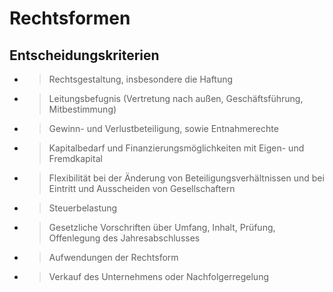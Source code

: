 # Rechtsformen

## Entscheidungskriterien
- > Rechtsgestaltung, insbesondere die Haftung
- > Leitungsbefugnis (Vertretung nach außen, Geschäftsführung, Mitbestimmung)
- > Gewinn- und Verlustbeteiligung, sowie Entnahmerechte
- > Kapitalbedarf und Finanzierungsmöglichkeiten mit Eigen- und Fremdkapital
- > Flexibilität bei der Änderung von Beteiligungsverhältnissen und bei Eintritt und Ausscheiden von Gesellschaftern
- > Steuerbelastung
- > Gesetzliche Vorschriften über Umfang, Inhalt, Prüfung, Offenlegung des Jahresabschlusses
- > Aufwendungen der Rechtsform
- > Verkauf des Unternehmens oder Nachfolgerregelung
